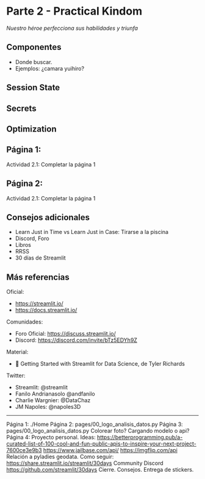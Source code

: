 # Parte 2 - Practical Kindom
*Nuestro héroe perfecciona sus habilidades y triunfa* 

## Componentes
- Donde buscar. 
- Ejemplos: ¿camara yuihiro?

## Session State

## Secrets

## Optimization

## Página 1: 
Actividad 2.1: Completar la página 1 

## Página 2: 
Actividad 2.1: Completar la página 1 

## Consejos adicionales
- Learn Just in Time vs Learn Just in Case: Tirarse a la piscina
- Discord, Foro
- Libros
- RRSS
- 30 días de Streamlit

## Más referencias
Oficial:
* https://streamlit.io/
* https://docs.streamlit.io/

Comunidades:
* Foro Oficial: https://discuss.streamlit.io/
* Discord: https://discord.com/invite/bTz5EDYh9Z

Material:
* 📖 Getting Started with Streamlit for Data Science, de Tyler Richards

Twitter:
* Streamlit: @streamlit
* Fanilo Andrianasolo @andfanilo
* Charlie Wargnier: @DataChaz
* JM Napoles: @napoles3D


---
Página 1: ./Home
Página 2: pages/00_logo_analisis_datos.py
Página 3: pages/00_logo_analisis_datos.py
Colorear foto? Cargando modelo o api?
Página 4: Proyecto personal. Ideas:
https://betterprogramming.pub/a-curated-list-of-100-cool-and-fun-public-apis-to-inspire-your-next-project-7600ce3e9b3
https://www.jailbase.com/api/ 
https://imgflip.com/api
Relación a pyladies geodata.
Como seguir: 
https://share.streamlit.io/streamlit/30days
Community
Discord
https://github.com/streamlit/30days 
Cierre. Consejos. Entrega de stickers.
